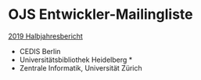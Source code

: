# OJS Entwickler-Mailingliste


[2019 Halbjahresbericht](berichte/2019-02.md) 

* CEDIS  Berlin 
* Universitätsbibliothek Heidelberg * 
* Zentrale Informatik, Universität Zürich
